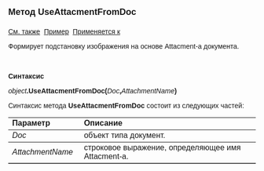 ﻿<html>
<head>
<title>TemplateSubstitutionImage\UseAttacmentFromDoc</title>
<style type="text/css">
.auto-style1 {
	text-decoration: underline;
}
</style>
</head>

<body>

<p><strong><font size="4" face="Arial">Метод UseAttacmentFromDoc<br>
<br>
</font></strong><font face="Arial"><span class="auto-style1">См. также</span>&nbsp;
<u>Пример</u>&nbsp; <a href="../TemplateSubstitutionImage.html">Применяется к</a></font></p>

<p class="label"><font face="Arial">Формирует подстановку изображения на основе 
Attacment-а документа.</font></p>

<p class="label">&nbsp;</p>

<p class="label"><font face="Arial"><b>Синтаксис</b></font></p>

<p><font face="Arial"><em>object</em><strong>.UseAttacmentFromDoc(</strong><em>Doc</em><strong>,</strong><em>AttachmentName</em><strong>)</strong></font></p>

<p><font face="Arial">Синтаксис метода <strong>UseAttacmentFromDoc </strong>состоит из следующих частей:</font></p>

<table border="1" cellPadding="5" cols="2" frame="below" rules="rows">
<TBODY>
  <tr vAlign="top">
    <td class="label" width="29%"><font face="Arial"><b>Параметр</b></font></td>
    <td class="label" width="71%"><font face="Arial"><strong>Описание</strong></font></td>
  </tr>
  <tr>
    <td width="29%"><font face="Arial"><em>Doc</em></font></td>
    <td width="71%"><font face="Arial">объект типа документ.</font></td>
  </tr>
    <tr>
    <td width="29%"><font face="Arial"><em>AttachmentName</em></font></td>
    <td width="71%"><font face="Arial">строковое выражение, определяющее 
	имя Attacment-а.</font></td>
    </tr>
  </table>
</body>
</html>
